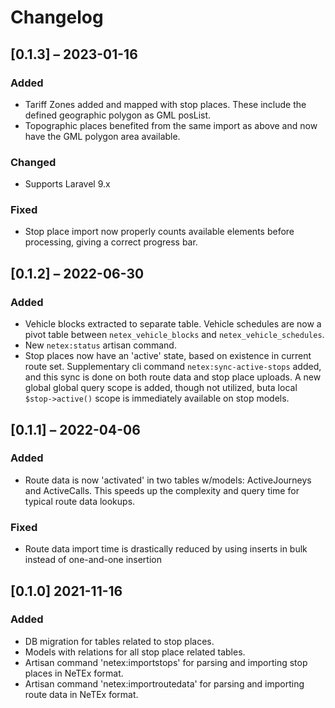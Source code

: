 # Changelog

## [0.1.3] – 2023-01-16
### Added
- Tariff Zones added and mapped with stop places. These include the
  defined geographic polygon as GML posList.
- Topographic places benefited from the same import as above and now
  have the GML polygon area available.

### Changed
- Supports Laravel 9.x

### Fixed
- Stop place import now properly counts available elements before
  processing, giving a correct progress bar.

## [0.1.2] – 2022-06-30

### Added
- Vehicle blocks extracted to separate table. Vehicle schedules are
  now a pivot table between `netex_vehicle_blocks` and
  `netex_vehicle_schedules`.
- New `netex:status` artisan command.
- Stop places now have an 'active' state, based on existence in
  current route set.  Supplementary cli command
  `netex:sync-active-stops` added, and this sync is done on both route
  data and stop place uploads.  A new global global query scope is
  added, though not utilized, buta local `$stop->active()` scope is
  immediately available on stop models.

## [0.1.1] – 2022-04-06

### Added
- Route data is now 'activated' in two tables w/models: ActiveJourneys
  and ActiveCalls. This speeds up the complexity and query time for
  typical route data lookups.

### Fixed
- Route data import time is drastically reduced by using inserts in
  bulk instead of one-and-one insertion

## [0.1.0] 2021-11-16

### Added
- DB migration for tables related to stop places.
- Models with relations for all stop place related tables.
- Artisan command 'netex:importstops' for parsing and importing stop
  places in NeTEx format.
- Artisan command 'netex:importroutedata' for parsing and importing
  route data in NeTEx format.
